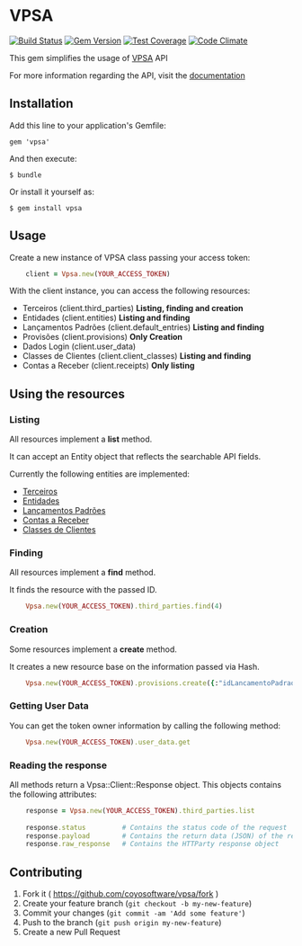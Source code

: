 # VPSA

[![Build Status](https://travis-ci.org/coyosoftware/vpsa.svg?branch=master)](https://travis-ci.org/coyosoftware/vpsa) [![Gem Version](https://badge.fury.io/rb/vpsa.svg)](http://badge.fury.io/rb/vpsa) [![Test Coverage](https://codeclimate.com/github/coyosoftware/vpsa/badges/coverage.svg)](https://codeclimate.com/github/coyosoftware/vpsa) [![Code Climate](https://codeclimate.com/github/coyosoftware/vpsa/badges/gpa.svg)](https://codeclimate.com/github/coyosoftware/vpsa)

This gem simplifies the usage of [VPSA](http://www.vpsa.com.br/) API

For more information regarding the API, visit the [documentation]

## Installation

Add this line to your application's Gemfile:

    gem 'vpsa'

And then execute:

    $ bundle

Or install it yourself as:

    $ gem install vpsa

## Usage

Create a new instance of VPSA class passing your access token:

```ruby
	client = Vpsa.new(YOUR_ACCESS_TOKEN)
```	

With the client instance, you can access the following resources:

* Terceiros (client.third_parties) **Listing, finding and creation**
* Entidades (client.entities) **Listing and finding**
* Lançamentos Padrões (client.default_entries) **Listing and finding**
* Provisões (client.provisions) **Only Creation**
* Dados Login (client.user_data)
* Classes de Clientes (client.client_classes) **Listing and finding**
* Contas a Receber (client.receipts) **Only listing**

## Using the resources
### Listing
All resources implement a **list** method.

It can accept an Entity object that reflects the searchable API fields.

Currently the following entities are implemented:

* [Terceiros](lib/vpsa/searcher/administrative/third_party_searcher.rb)
* [Entidades](lib/vpsa/searcher/administrative/entity_searcher.rb)
* [Lançamentos Padrões](lib/vpsa/searcher/financial/default_entry_searcher.rb)
* [Contas a Receber](lib/vpsa/searcher/financial/receipt_searcher.rb)
* [Classes de Clientes](lib/vpsa/searcher/operational/client_class_searcher.rb)

### Finding
All resources implement a **find** method.

It finds the resource with the passed ID.

```ruby
	Vpsa.new(YOUR_ACCESS_TOKEN).third_parties.find(4)
```

### Creation
Some resources implement a **create** method.

It creates a new resource base on the information passed via Hash.

```ruby
	Vpsa.new(YOUR_ACCESS_TOKEN).provisions.create({:"idLancamentoPadrao" => 3, :"idEntidade" => 1, :"idTerceiro" => 15, :"data" => "21-10-2012", :"valor" =>123.40, :"historico" => "histórico da provisão"})
```

### Getting User Data
You can get the token owner information by calling the following method:

```ruby
	Vpsa.new(YOUR_ACCESS_TOKEN).user_data.get
```

### Reading the response
All methods return a Vpsa::Client::Response object. This objects contains the following attributes:

```ruby
	response = Vpsa.new(YOUR_ACCESS_TOKEN).third_parties.list
	
	response.status			# Contains the status code of the request
	response.payload		# Contains the return data (JSON) of the request
	response.raw_response	# Contains the HTTParty response object
```

## Contributing

1. Fork it ( https://github.com/coyosoftware/vpsa/fork )
2. Create your feature branch (`git checkout -b my-new-feature`)
3. Commit your changes (`git commit -am 'Add some feature'`)
4. Push to the branch (`git push origin my-new-feature`)
5. Create a new Pull Request

[documentation]: https://github.com/VPSA/api/wiki/
